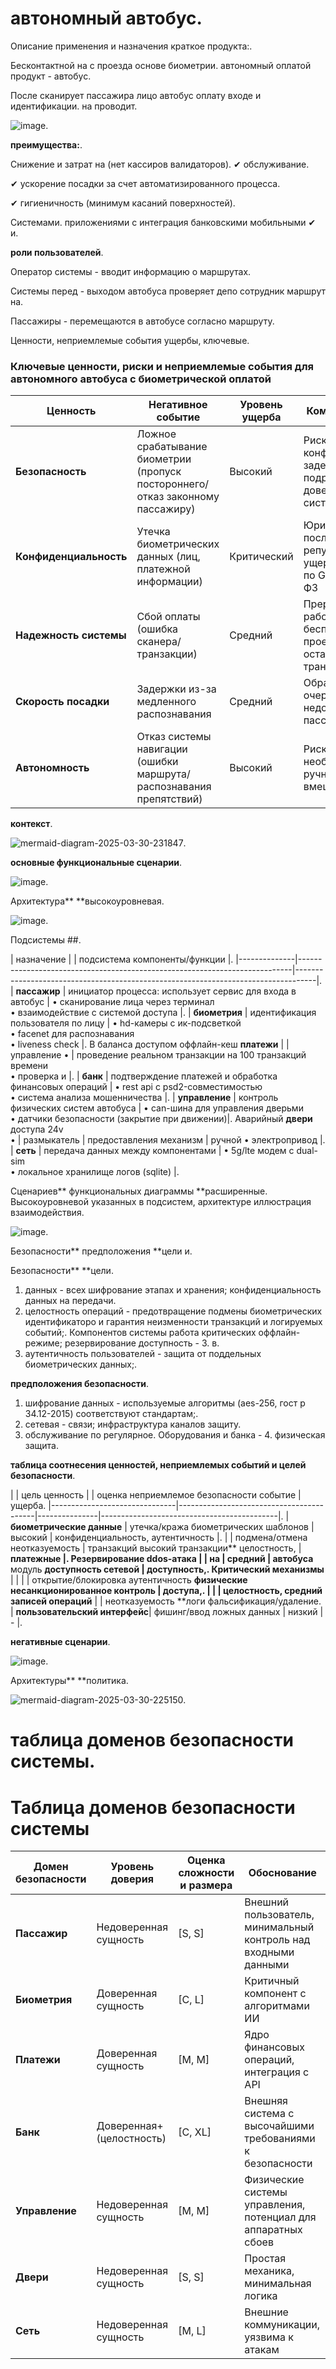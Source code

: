 # автономный автобус.
Описание применения и назначения краткое продукта:.

Бесконтактной на с проезда основе биометрии. автономный оплатой продукт - автобус.

После сканирует пассажира лицо автобус оплату входе и идентификации. на проводит.

![image](https://github.com/user-attachments/assets/a9ed372a-a1fa-486d-8511-f23937d3a2d5).

**преимущества:**.

Снижение и затрат на (нет кассиров валидаторов). ✔ обслуживание.

✔ ускорение посадки за счет автоматизированного процесса.

✔ гигиеничность (минимум касаний поверхностей).

Системами. приложениями с интеграция банковскими мобильными ✔ и.

**роли пользователей**.

Оператор системы - вводит информацию о маршрутах.

Системы перед - выходом автобуса проверяет депо сотрудник маршрут на.

Пассажиры - перемещаются в автобусе согласно маршруту.

Ценности, неприемлемые события ущербы, ключевые.


### Ключевые ценности, риски и неприемлемые события для автономного автобуса с биометрической оплатой

| Ценность                | Негативное событие                                                                 | Уровень ущерба | Комментарий                                                                 |
|-------------------------|-----------------------------------------------------------------------------------|----------------|-----------------------------------------------------------------------------|
| **Безопасность**        | Ложное срабатывание биометрии (пропуск постороннего/отказ законному пассажиру)    | Высокий        | Риск конфликтов, задержек, подрыв доверия к системе                        |
| **Конфиденциальность**  | Утечка биометрических данных (лиц, платежной информации)                          | Критический    | Юридические последствия, репутационный ущерб, штрафы по GDPR/152-ФЗ        |
| **Надежность системы**  | Сбой оплаты (ошибка сканера/транзакции)                                           | Средний        | Прерывание работы → бесплатный проезд или остановка транспорта             |
| **Скорость посадки**    | Задержки из-за медленного распознавания                                           | Средний        | Образование очередей, недовольство пассажиров                             |
| **Автономность**        | Отказ системы навигации (ошибки маршрута/распознавания препятствий)               | Высокий        | Риск ДТП, необходимость ручного вмешательства                              |


**контекст**.

![mermaid-diagram-2025-03-30-231847](https://github.com/user-attachments/assets/3585e61a-b1ad-4296-96cf-c1fe775894cb).


**основные функциональные сценарии**.

![image](https://github.com/user-attachments/assets/d48b4842-3e52-4429-8137-b96aa53c401d).


Архитектура** **высокоуровневая.

![image](https://github.com/user-attachments/assets/5ec76da5-0311-46b0-8c01-d9e7cd111656).

Подсистемы ##.

| назначение | | подсистема компоненты/функции |.
|--------------|----------------------------------------------------------------------------|-----------------------------------------------------------------------------------|.
| **пассажир** | инициатор процесса: использует сервис для входа в автобус                  | • сканирование лица через терминал<br>• взаимодействие с системой доступа         |.
| **биометрия** | идентификация пользователя по лицу                                         | • hd-камеры с ик-подсветкой<br>• facenet для распознавания<br>• liveness check    |.
В баланса доступом оффлайн-кеш **платежи** | | управление • | проведение реальном транзакции на 100 транзакций времени<br>• проверка и |.
| **банк**     | подтверждение платежей и обработка финансовых операций                     | • rest api с psd2-совместимостью<br>• система анализа мошенничества               |.
| **управление** | контроль физических систем автобуса                                       | • can-шина для управления дверьми<br>• датчики безопасности (закрытие при движении)|.
Аварийный **двери** доступа 24v<br>• | размыкатель | предоставления механизм | ручной • электропривод |.
| **сеть**     | передача данных между компонентами                                         | • 5g/lte модем с dual-sim<br>• локальное хранилище логов (sqlite)                 |.


Сценариев** функциональных диаграммы **расширенные.
Высокоуровневой указанных в подсистем, архитектуре иллюстрация взаимодействия.

![image](https://github.com/user-attachments/assets/8c413de1-7dc2-4e6a-91a6-3ab52eaf8e54).

Безопасности** предположения **цели и.

Безопасности** **цели.
1. данных - всех шифрование этапах и хранения; конфиденциальность данных на передачи.
2. целостность операций - предотвращение подмены биометрических идентификаторо  и гарантия неизменности транзакций и логируемых событий;.
Компонентов системы работа критических оффлайн-режиме; резервирование доступность - 3. в.
4. аутентичность пользователей - защита от поддельных биометрических данных;.
   
**предположения безопасности**.
1. шифрование данных - используемые алгоритмы (aes-256, гост р 34.12-2015) соответствуют стандартам;.
2. сетевая - связи; инфраструктура каналов защиту.
3. обслуживание по регулярное.
Оборудования и банка - 4. физическая защита.

**таблица соотнесения ценностей, неприемлемых событий и целей безопасности**.

| | цель ценность | | оценка неприемлемое безопасности событие | ущерба.
|-------------------------------|------------------------------------------|---------------|--------------------------------------------|.
| **биометрические данные**     | утечка/кража биометрических шаблонов     | высокий       | конфиденциальность, аутентичность          |.
| | подмена/отмена неотказуемость | транзакций высокий транзакции** целостность, | **платежные |.
Резервирование ddos-атака | | на | средний | автобуса** модуль **доступность сетевой | доступность,.
Критический механизмы** | | | | открытие/блокировка аутентичность **физические несанкционированное контроль | доступа,.
| | | целостность, средний записей операций** | | неотказуемость **логи фальсификация/удаление.
| **пользовательский интерфейс**| фишинг/ввод ложных данных                | низкий        | -  |.


**негативные сценарии**.

![image](https://github.com/user-attachments/assets/7c14de86-e0ec-43c1-9e9b-c0bc72946afc).

Архитектуры** **политика.

![mermaid-diagram-2025-03-30-225150](https://github.com/user-attachments/assets/51129fe5-1657-4c84-87f0-d0cacb164c20).

# таблица доменов безопасности системы.
# Таблица доменов безопасности системы

| Домен безопасности       | Уровень доверия           | Оценка сложности и размера | Обоснование                                                                 |
|--------------------------|---------------------------|----------------------------|-----------------------------------------------------------------------------|
| **Пассажир**             | Недоверенная сущность     | [S, S]                     | Внешний пользователь, минимальный контроль над входными данными            |
| **Биометрия**            | Доверенная сущность       | [C, L]                     | Критичный компонент с алгоритмами ИИ      |
| **Платежи**              | Доверенная сущность       | [M, M]                     | Ядро финансовых операций, интеграция с API                |
| **Банк**                 | Доверенная+ (целостность) | [C, XL]                    | Внешняя система с высочайшими требованиями к безопасности    |
| **Управление**           | Недоверенная сущность     | [M, M]                     | Физические системы управления, потенциал для аппаратных сбоев             |
| **Двери**                | Недоверенная сущность     | [S, S]                     | Простая механика, минимальная логика                       |
| **Сеть**                 | Недоверенная сущность     | [M, L]                     | Внешние коммуникации, уязвима к атакам    |



